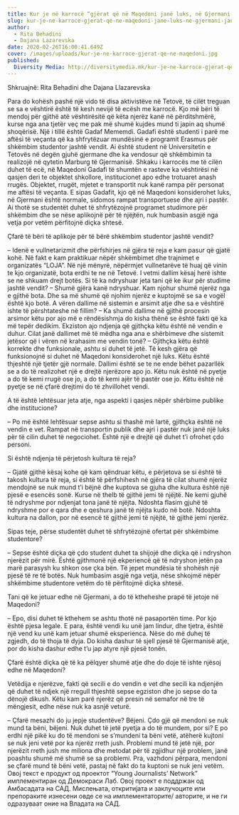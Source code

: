 ```yaml
---
title: Kur je në karrocë “gjërat që në Maqedoni janë luks, në Gjermani janë normale”
slug: kur-je-ne-karroce-gjerat-qe-ne-maqedoni-jane-luks-ne-gjermani-jane-normale
author:
  - Rita Behadini
  - Dajana Lazarevska
date: 2020-02-26T16:00:41.649Z
cover: /images/uploads/kur-je-ne-karroce-gjerat-qe-ne-maqedoni.jpg
published:
  Diversity Media: http://diversitymedia.mk/kur-je-ne-karroce-gjerat-qe-ne-maqedoni-jane-luks-ne-gjermani-jane-normale/
---
```


Shkruajnë: Rita Behadini dhe Dajana Llazarevska

Para do kohësh pashë një vido të disa aktivistëve në Tetovë, të cilët treguan se sa e vështirë është të kesh nevijë të ecësh me karrocë. Kjo më bëri të mendoj për gjithë atë vështirësitë që këta njerëz kanë në përditshmërë, kurse nga ana tjetër veç me pak më shumë kujdes mund ti japin aq shumë shoqërisë.
Një i tillë është Gadaf Mememdi. Gadafi është studenti i parë me aftësi të veçanta që ka shfrytëzuar mundësinë e programit Erasmus për shkëmbim studentor jashtë vendit. Ai është student në Universitetin e Tetovës në degën gjuhë gjermane dhe ka vendosur që shkëmbimin ta realizojë në qytetin Marburg të Gjermanisë. Shkaku i karrocës me të cilën duhet të ecë, në Maqedoni Gadafi të shumtën e rasteve ka vështirësi në qasjen deri te objektet shkollore, institucionet apo edhe trotuaret anash rrugës. Objektet, rrugët, mjetet e transportit nuk kanë rampa për personat me aftësi të veçanta. E sipas Gadafit, kjo që në Maqedoni konsiderohet luks, në Gjermani është normale, sidomos rampat transportuese dhe ajri i pastër. Ai thotë se studentët duhet të shfrytëzojnë programet studimore për shkëmbim dhe se nëse aplikojnë për të njëjtën, nuk humbasin asgjë nga vetja por vetëm përfitojnë diçka shtesë.

Çfarë të bëri të aplikoje për të bërë shkëmbim studentor jashtë vendit?

– Idenë e vullnetarizmit dhe përfshirjes në gjëra të reja e kam pasur që gjatë kohë. Në fakt e kam praktikuar nëpër shkëmbimet dhe trajnimet e organizatës “LOJA”. Në një mënyrë, nëpërmjet vullnetarëve të huaj që vinin te kjo organizatë, bota erdhi te ne në Tetovë. I vetmi dallim kësaj herë ishte se ne shkuam drejt botës.
Si të ka ndryshuar jeta tani që ke ikur për studime jashtë vendit?
– Shumë gjëra kanë ndryshuar. Kam njohur shumë njerëz nga e gjithë bota. Dhe sa më shumë që njohim njerëz e kuptojmë se sa e vogël është kjo botë.
A vëren dallime në sistemin e arsimit atje dhe sa e vështirë ishte të përshtateshe në fillim?
– Ka shumë dallime në gjithë procesin arsimor këtu por ajo më e rëndësishmja do kisha thënë se është fakti që ka më tepër dedikim. Ekziston ajo ndjenja që gjithçka këtu është në vendin e duhur.
Cilat janë dallimet më të mëdha nga ana e shërbimeve dhe sistemit jetësor që i vëren në krahasim me vendin tonë?
– Gjithçka këtu është korrekte dhe funksionale, ashtu si duhet të jetë. Të kesh gjëra që funksionojnë si duhet në Maqedoni konsiderohet një luks. Këtu është thjeshtë një tjetër gjë normale. Dallimi është se te ne ende bëhet pazarllëk se a do të realizohet një e drejtë njerëzore apo jo. Këtu nuk është në pyetje a do të kemi rrugë ose jo, a do të kemi ajër të pastër ose jo. Këtu është në pyetje se në çfarë drejtimi do të zhvillohet vendi.

A të është lehtësuar jeta atje, nga aspekti i qasjes nëpër shërbime publike dhe institucione?

– Po më është lehtësuar sepse ashtu si thashë më lartë, gjithçka është në vendin e vet. Rampat në transportin publik dhe ajri i pastër nuk janë një luks për të cilin duhet të negociohet. Është një e drejtë që duhet t’i ofrohet çdo personi.

Si është ndjenja të përjetosh kultura të reja?

– Gjatë gjithë kësaj kohe që kam qëndruar këtu, e përjetova se si është të takosh kultura të reja, si është të përfshihesh në gjëra të cilat shumë njerëz mendojnë se nuk mund t’i bëjnë dhe kuptova se gjuha dhe kultura është një pjesë e esencës sonë. Kurse në thelb të gjithë jemi të njëjtë. Ne kemi gjuhë të ndryshme por ndjenjat tona janë të njëjta. Ndoshta flasim gjuhë të ndryshme por e qara dhe e qeshura janë të njëjta kudo në botë. Ndoshta kultura na dallon, por në esencë të gjithë jemi të njëjtë, të gjithë jemi njerëz.

Sipas teje, përse studentët duhet të shfrytëzojnë ofertat për shkëmbime studentore?

– Sepse është diçka që çdo student duhet ta shijojë dhe diçka që i ndryshon njerëzit për mirë. Është gjithmonë një ekperiencë që të ndryshon jetën pa marë parasysh ku shkon ose çka bën. Të jepet mundësia të shohësh një pjesë të re të botës. Nuk humbasim asgjë nga vetja, nëse shkojmë nëpër shkëmbime studentore vetëm do të përfitojmë diçka shtesë.

Tani që ke jetuar edhe në Gjermani, a do të ktheheshe prapë të jetoje në Maqedoni?

– Epo, disi duhet të kthehem se ashtu thotë në pasaportën time. Por kjo është pjesa legale. E para, është vendi ku unë jam lindur, dhe tjetra, është një vend ku unë kam jetuar shumë eksperienca. Nëse do më duhej të zgjedh, do të thoja të dyja. Do kisha dashur të sjell pjesë të Gjermanisë atje, por do kisha dashur edhe t’u jap atyre një pjesë tonën.

Çfarë është diçka që të ka pëlqyer shumë atje dhe do doje të ishte njësoj edhe në Maqedoni?

Vetëdija e njerëzve, fakti që secili e do vendin e vet dhe secili ka ndjenjën që duhet të ndjek një rregull thjeshtë sepse egziston dhe jo sepse do ta dënojë dikush. Këtu kam parë njerëz që presin në semafor në tre të mëngjesit, edhe nëse nuk ka asnjë veturë.

– Çfarë mesazhi do ju jepje studentëve?
Bëjeni. Çdo gjë që mendoni se nuk mund ta bëni, bëjeni. Nuk duhet të jetë pyetja a do të mundem, por si? E po erdhi një pikë ku do të mendoni se s’mundeni ta bëni vetë, atëherë kujtoni se nuk jeni vetë por ka njerëz rreth jush. Problemi mund të jetë një, por njerëzit rreth jush me miliona dhe metodat për të zgjidhur një problem, janë poashtu shumë më shumë se sa problemi. Pra, vazhdoni përpara, mendoni se çfarë mund të bëni vetë, pastaj në fakt do ta kuptoni se nuk jeni vetëm.
Овој текст е продукт од проектот “Young Journalists’ Network” имплементиран од Демокраси Лаб. Овој проект е поддржан од Амбасадата на САД. Мислењата, откритијата и заклучоците или препораките изнесени овде се на имплементаторите/ авторите, и не ги одразуваат оние на Владата на САД.
